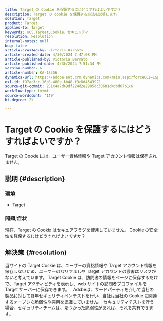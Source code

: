 ```yaml
---
title: Target の Cookie を保護するにはどうすればよいですか？
description: Target の cookie を保護する方法を説明します。
solution: Target
product: Target
applies-to: Target
keywords: KCS,Target,Cookie，セキュリティ
resolution: Resolution
internal-notes: null
bug: false
article-created-by: Victoria Barnato
article-created-date: 4/30/2024 7:47:08 PM
article-published-by: Victoria Barnato
article-published-date: 4/30/2024 7:51:34 PM
version-number: 6
article-number: KA-17356
dynamics-url: https://adobe-ent.crm.dynamics.com/main.aspx?forceUCI=1&pagetype=entityrecord&etn=knowledgearticle&id=978b596c-2a07-ef11-9f8a-6045bd0a08d9
exl-id: f97ad3cc-16b8-480e-bb48-f3c6d4543922
source-git-commit: 281c4a7d69df224d2e2905db30681d4dbd07b1c6
workflow-type: tm+mt
source-wordcount: '149'
ht-degree: 2%

---
```


# Target の Cookie を保護するにはどうすればよいですか？


Target の Cookie には、ユーザー資格情報や Target アカウント情報は保存されません。

## 説明 {#description}


### <b>環境</b>

- Target




### <b>問題/症状</b>

現在、Target の Cookie はセキュアフラグを使用していません。 Cookie の安全性を確保するにはどうすればよいですか？


## 解決策 {#resolution}


当サイトの Target Cookie は、ユーザーの資格情報や Target アカウント情報を保存しないため、ユーザーのなりすましや Target アカウントの侵害はリスクがないと考えています。 Target Cookie は、訪問者の情報をページに保存するだけで、Target アクティビティを表示し、web サイトの訪問者プロファイルを Target サーバーに保存できます。
 
Adobeは、サードパーティを介して当社の製品に対して毎年セキュリティペンテストを行い、当社は当社の Cookie に関連するオープンな脆弱性や悪用を認識していません。 セキュリティテストを行う場合、セキュリティチームは、見つかった脆弱性があれば、それを共有できます。
